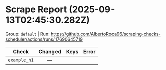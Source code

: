 # Scrape Report (2025-09-13T02:45:30.282Z)

Group: `default`  |  Run: https://github.com/AlbertoRoca96/scraping-checks-scheduler/actions/runs/17690645719

| Check | Changed | Keys | Error |
|---|:---:|:--|:--|
| `example_h1` | — |  |  |
